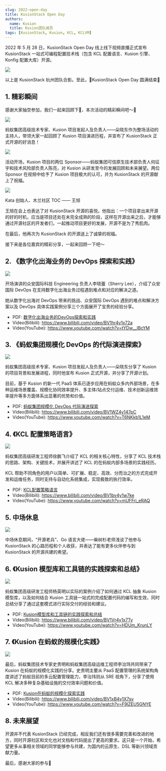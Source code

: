 ```yaml
---
slug: 2022-open-day
title: KusionStack Open Day
authors:
  name: Kusion
  title: Kusion团队成员
tags: [KusionStack, Kusion, KCL, KCLVM]
---
```


2022 年 5 月 28 日，KusionStack Open Day 线上线下视频直播正式宣布 KusionStack 一站式可编程配置技术栈（包含 KCL 配置语言、Kusion 引擎、Konfig 配置大库）开源。

![](/img/blog/2022-05-28-open-day/01.jpg) 

以上是 KusionStack 杭州团队合影。至此，🎉KusionStack Open Day 圆满结束🎉

## 1. 精彩瞬间

感谢大家抽空参加，我们一起来回顾下👀，本次活动的精彩瞬间吧～👏

![](/img/blog/2022-05-28-open-day/02.jpg)

蚂蚁集团高级技术专家、Kusion 项目发起人及负责人——朵晓东作为整场活动的主持人，带领大家一起回顾了 Kusion 项目演进历程，并宣布了 KusionStack 正式开源的好消息！

![](/img/blog/2022-05-28-open-day/03.jpg)

活动开场，Kusion 项目的两位 Sponsor——蚂蚁集团可信原生技术部负责人何征宇和技术风险部负责人陈亮，对 Kusion 从研发至今的发展回顾和未来展望。两位 Sponsor 在视频中给予了 Kusion 项目极大的认可，并为 KusionStack 的开源献上了祝福。

![](/img/blog/2022-05-28-open-day/04.jpg)


Kata 创始人、木兰社区 TOC —— 王旭

王旭在会上也表达了对 KusionStack 开源的喜悦。他指出：一个项目拿出来开源的好的时机，应当是项目还处在未完全成熟的阶段，这样在开源出来之后，才能够通过开源社区的开发者们，一起推动项目更好的发展，开源不是为了秀肌肉。

在最后，他再次为 KusionStack 的开源送上了诚挚的祝福。

接下来是各位嘉宾的精彩分享，一起来回顾一下吧～

## 2. 《数字化出海业务的 DevOps 探索和实践》

![](/img/blog/2022-05-28-open-day/05.png)

开场演讲的众安国际科技 Engineering 负责人李晓蕾（Sherry Lee），介绍了众安国际 DevOps 在支持数字化出海业务过程遇到难点和对应的解决之道。

她从数字化出海对 DevOps 带来的挑战、众安国际 DevOps 遇到的难点和解决方案以及 DevOps 具体实践案例分享三个方面展开了宝贵的经验分享。


- PDF: [数字化出海业务的DevOps探索和实践](https://github.com/KusionStack/community/blob/main/2022/open-day/0-Sherry-Lee-数字化出海业务的DevOps探索和实践.pdf)
- Video(Bilibili): https://www.bilibili.com/video/BV1hr4y1x72a
- Video(YouTube): https://www.youtube.com/watch?v=tYDw__lBcYM

## 3. 《蚂蚁集团规模化 DevOps 的代际演进探索》

![](/img/blog/2022-05-28-open-day/06.jpg)


蚂蚁集团高级技术专家、Kusion 项目发起人及负责人——朵晓东分享了 Kusion 的项目背景和发展进程，同时他宣布 Kusion 正式开源，并分享了开源计划。

目前，基于 Kusion 的新一代 PaaS 体系已逐步应用在蚂蚁众多内外部场景，在多种运维场景覆盖、规模化协同效率提升、多主体/站点交付运维、技术创新运维效率提升等多方面体系出显著的优势和价值。


- PDF: [蚂蚁集团规模化 DevOps 代际演进探索](https://github.com/KusionStack/community/blob/main/2022/open-day/1-朵晓东-蚂蚁集团规模化DevOps代际演进探索.pdf)
- Video(Bilibili): https://www.bilibili.com/video/BV1WZ4y147pC
- Video(YouTube): https://www.youtube.com/watch?v=T6NKkb1L1eM


## 4. 《KCL 配置策略语言》

![](/img/blog/2022-05-28-open-day/07.jpg)

蚂蚁集团高级研发工程师徐鹏飞介绍了 KCL 的相关核心特性，分享了 KCL 技术栈的思路、架构、关键技术，并展开讲述了 KCL 的在蚂蚁内部多场景的实践经历。

KCL 帮助不同角色的用户以简单、可扩展、稳定、高效、分而治之的方式完成开发和运维任务，同时支持与自动化系统集成，实现极致的执行效率。

- PDF: [KCL配置策略语言](https://github.com/KusionStack/community/blob/main/2022/open-day/2-徐鹏飞-KCL配置策略语言.pdf)
- Video(Bilibili): https://www.bilibili.com/video/BV1bv4y1w7ke
- Video(YouTube): https://www.youtube.com/watch?v=mUFFri_eRAQ

## 5. 中场休息

![](/img/blog/2022-05-28-open-day/08.jpg) 

中场休息期间，“开源老兵”、Go 语言大佬——柴树杉老师浅谈了他参与 KusionStack 的心路历程和个人收获，并表达了能有更多伙伴参与到 KusionStack 的开源共建的希望。

## 6. 《Kusion 模型库和工具链的实践探索和总结》

![](/img/blog/2022-05-28-open-day/09.jpg) 

蚂蚁集团高级研发工程师杨英明以实际的案例介绍了如何通过 KCL 抽象 Kusion 模型库，以及如何结合 Kusion 工具链一站式的完成配置代码的编写和生效，同时总结分享了通过这套模式进行实际交付的经验和建议。


- PDF: [Kusion模型库和工具链的实践探索和总结](https://github.com/KusionStack/community/blob/main/2022/open-day/3-杨英明-Kusion模型库和工具链的实践探索和总结.pdf)
- Video(Bilibili): https://www.bilibili.com/video/BV1Vr4y1x7Ty
- Video(YouTube): https://www.youtube.com/watch?v=HDUm_KrunLY

## 7. 《Kusion 在蚂蚁的规模化实践》

![](/img/blog/2022-05-28-open-day/10.jpg) 

最后，蚂蚁集团技术专家史贵明和蚂蚁集团高级运维工程师李治玮共同带来了 Kusion 在蚂蚁的规模化实践的分享。史贵明主要从 PaaS 配置管理的系统架构角度讲述了蚂蚁目前的多云配置管理能力，李治玮则从 SRE 视角下，分享了使用 KCL 解决多种复杂基础设施的交付效率问题和价值。


- PDF: [Kusion在蚂蚁的规模化探索实践](https://github.com/KusionStack/community/blob/main/2022/open-day/4-莫城-半庭-Kusion在蚂蚁的规模化探索实践.pdf)
- Video(Bilibili): https://www.bilibili.com/video/BV1xB4y1X7sv
- Video(YouTube): https://www.youtube.com/watch?v=F9lZEU5GNYE


## 8. 未来展望

开源并不代表 KusionStack 已经完成，相反我们还有很多需要完善和改进的地方，同时开源社区和文化也对文档和代码提出了更高的要求。这只是一个开始，希望更多从事相关领域的同学能够参与共建，为国内的云原生、DSL 等新兴领域贡献力量。

最后，感谢大家的参与🙏
